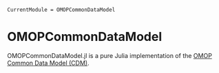 ```@meta
CurrentModule = OMOPCommonDataModel
```

# OMOPCommonDataModel

OMOPCommonDataModel.jl is a pure Julia implementation of the [OMOP Common Data Model (CDM)](https://github.com/OHDSI/CommonDataModel).
